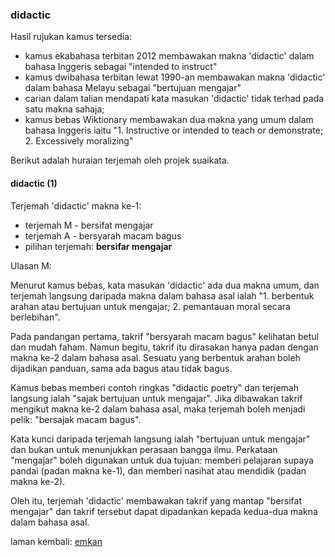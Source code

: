 ---
---

### didactic

Hasil rujukan kamus tersedia:

* kamus ekabahasa terbitan 2012 membawakan makna 'didactic'
dalam bahasa Inggeris sebagai "intended to instruct"
* kamus dwibahasa terbitan lewat 1990-an membawakan makna
'didactic' dalam bahasa Melayu sebagai "bertujuan mengajar"
* carian dalam talian mendapati kata masukan 'didactic'
tidak terhad pada satu makna sahaja;
* kamus bebas Wiktionary membawakan dua makna yang umum
dalam bahasa Inggeris iaitu "1. Instructive or intended to
teach or demonstrate; 2. Excessively moralizing"

Berikut adalah huraian terjemah oleh projek suaikata.

#### didactic (1)

Terjemah 'didactic' makna ke-1:

* terjemah M - bersifat mengajar
* terjemah A - bersyarah macam bagus
* pilihan terjemah: **bersifar mengajar**

Ulasan M:

Menurut kamus bebas, kata masukan 'didactic' ada dua makna
umum, dan terjemah langsung daripada makna dalam bahasa asal
ialah "1. berbentuk arahan atau bertujuan untuk mengajar; 2.
pemantauan moral secara berlebihan".

Pada pandangan pertama, takrif "bersyarah macam bagus"
kelihatan betul dan mudah faham. Namun begitu, takrif itu
dirasakan hanya padan dengan makna ke-2 dalam bahasa asal.
Sesuatu yang berbentuk arahan boleh dijadikan panduan, sama
ada bagus atau tidak bagus.

Kamus bebas memberi contoh ringkas "didactic poetry" dan
terjemah langsung ialah "sajak bertujuan untuk mengajar".
Jika dibawakan takrif mengikut makna ke-2 dalam bahasa asal,
maka terjemah boleh menjadi pelik: "bersajak macam bagus".

Kata kunci daripada terjemah langsung ialah "bertujuan untuk
mengajar" dan bukan untuk menunjukkan perasaan bangga ilmu.
Perkataan "mengajar" boleh digunakan untuk dua tujuan:
memberi pelajaran supaya pandai (padan makna ke-1), dan
memberi nasihat atau mendidik (padan makna ke-2).

Oleh itu, terjemah 'didactic' membawakan takrif yang mantap
"bersifat mengajar" dan takrif tersebut dapat dipadankan
kepada kedua-dua makna dalam bahasa asal.

laman kembali: [emkan][0]

  [0]: ../emkan.md
